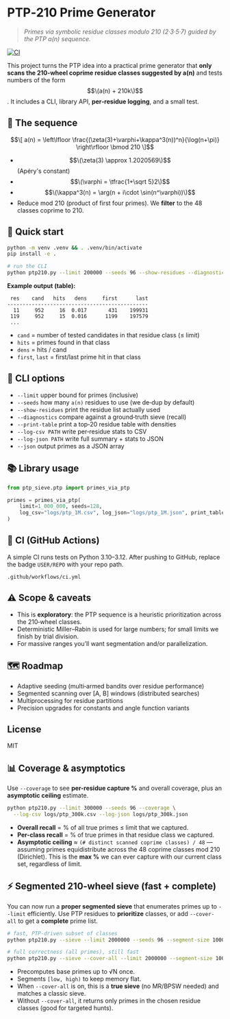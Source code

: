 
# PTP‑210 Prime Generator

> _Primes via symbolic residue classes modulo 210 (2·3·5·7) guided by the PTP a(n) sequence._

[![CI](https://img.shields.io/github/actions/workflow/status/USER/REPO/ci.yml?branch=main)](https://github.com/USER/REPO/actions)

This project turns the PTP idea into a practical prime generator that
**only scans the 210‑wheel coprime residue classes suggested by a(n)** and tests numbers of the form
$$\(a(n) + 210k\)$$. It includes a CLI, library API, **per‑residue logging**, and a small test.

## 📐 The sequence

$$\[ a(n) = \left\lfloor \frac{(\zeta(3)+\varphi+\kappa^3(n))^n}{\log(n+\pi)} \right\rfloor \bmod 210 \]$$

- $$\(\zeta(3) \approx 1.2020569\)$$ (Apéry's constant)  
- $$\(\varphi = \tfrac{1+\sqrt 5}2\)$$  
- $$\(\kappa^3(n) = \arg(n + i\cdot \sin(n^\varphi))\)$$  
- Reduce mod 210 (product of first four primes). We **filter** to the 48 classes coprime to 210.

## 🚀 Quick start

```bash
python -m venv .venv && . .venv/bin/activate
pip install -e .

# run the CLI
python ptp210.py --limit 200000 --seeds 96 --show-residues --diagnostics --print-table                  --log-csv logs/ptp_200k.csv --log-json logs/ptp_200k.json
```

**Example output (table):**
```
 res    cand   hits   dens     first      last
----------------------------------------------
  11     952     16  0.017       431    199931
 119     952     15  0.016      1199    197579
 ...
```

- `cand` = number of tested candidates in that residue class (≤ limit)  
- `hits` = primes found in that class  
- `dens` = hits / cand  
- `first`, `last` = first/last prime hit in that class

## 🔧 CLI options

- `--limit` upper bound for primes (inclusive)  
- `--seeds` how many `a(n)` residues to use (we de‑dup by default)  
- `--show-residues` print the residue list actually used  
- `--diagnostics` compare against a ground‑truth sieve (recall)  
- `--print-table` print a top‑20 residue table with densities  
- `--log-csv PATH` write per‑residue stats to CSV  
- `--log-json PATH` write full summary + stats to JSON  
- `--json` output primes as a JSON array

## 📚 Library usage

```python
from ptp_sieve.ptp import primes_via_ptp

primes = primes_via_ptp(
    limit=1_000_000, seeds=128,
    log_csv="logs/ptp_1M.csv", log_json="logs/ptp_1M.json", print_table=True
)
```

## 🧪 CI (GitHub Actions)

A simple CI runs tests on Python 3.10–3.12. After pushing to GitHub, replace the badge `USER/REPO` with your repo path.

```
.github/workflows/ci.yml
```

## ⚠️ Scope & caveats

- This is **exploratory**: the PTP sequence is a heuristic prioritization across the 210‑wheel classes.
- Deterministic Miller–Rabin is used for large numbers; for small limits we finish by trial division.
- For massive ranges you’ll want segmentation and/or parallelization.

## 🗺️ Roadmap

- Adaptive seeding (multi‑armed bandits over residue performance)  
- Segmented scanning over [A, B] windows (distributed searches)  
- Multiprocessing for residue partitions  
- Precision upgrades for constants and angle function variants

## License

MIT


## 📊 Coverage & asymptotics

Use `--coverage` to see **per-residue capture %** and overall coverage, plus an **asymptotic ceiling** estimate.

```bash
python ptp210.py --limit 300000 --seeds 96 --coverage \
  --log-csv logs/ptp_300k.csv --log-json logs/ptp_300k.json
```

- **Overall recall** = % of all true primes ≤ limit that we captured.  
- **Per-class recall** = % of true primes in that residue class we captured.  
- **Asymptotic ceiling** ≈ `(# distinct scanned coprime classes) / 48` — assuming primes equidistribute across the 48 coprime classes mod 210 (Dirichlet). This is the **max %** we can ever capture with our current class set, regardless of limit.


## ⚡ Segmented 210-wheel sieve (fast + complete)

You can now run a **proper segmented sieve** that enumerates primes up to `--limit` efficiently.
Use PTP residues to **prioritize** classes, or add `--cover-all` to get a **complete** prime list.

```bash
# fast, PTP-driven subset of classes
python ptp210.py --sieve --limit 2000000 --seeds 96 --segment-size 1000000

# full correctness (all primes), still fast
python ptp210.py --sieve --cover-all --limit 2000000 --segment-size 1000000
```

- Precomputes base primes up to √N once.
- Segments `[low, high)` to keep memory flat.
- When `--cover-all` is on, this is a **true sieve** (no MR/BPSW needed) and matches a classic sieve.
- Without `--cover-all`, it returns only primes in the chosen residue classes (good for targeted hunts).

